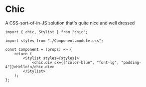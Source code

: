 # Chic

A CSS-sort-of-in-JS solution that's quite nice and well dressed

```tsx
import { chic, Stylist } from "chic";

import styles from "./Component.module.css";

const Component = (props) => {
	return (
		<Stylist styles={styles}>
			<chic.div cx={["color-blue", "font-lg", "padding-4"]}>Hello!</chic.div>
		</Stylist>
	);
};
```
